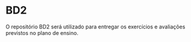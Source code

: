 # BD2
O repositório BD2 será utilizado para entregar os exercícios e avaliações previstos no plano de ensino.
